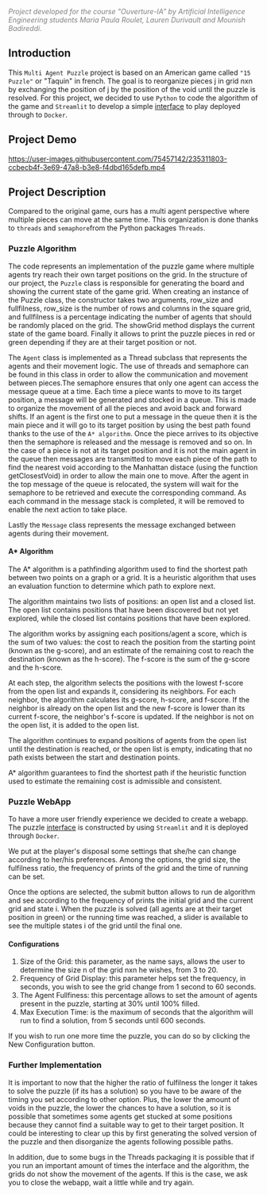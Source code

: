  <span style="color:gray"> *Project developed for the course "Ouverture-IA"  by Artificial Intelligence Engineering students Maria Paula Roulet, Lauren Durivault and Mounish Badireddi.*</span>

## Introduction
This `Multi Agent Puzzle` project is based on an American game called `"15 Puzzle"` or "Taquin" in french. The goal is to reorganize pieces j in grid nxn by exchanging the position of j by the position of the void until the puzzle is resolved. For this project, we decided to use `Python` to code the algorithm of the game and `Streamlit` to develop a simple [interface](https://mroulets-puzzlemultiagent-app-tv08ho.streamlit.app) to play deployed through to `Docker`.


## Project Demo
https://user-images.githubusercontent.com/75457142/235311803-ccbecb4f-3e69-47a8-b3e8-f4dbd165defb.mp4


## Project Description
Compared to the original game, ours has a multi agent perspective where multiple pieces can move at the same time. This organization is done thanks to `threads` and `semaphore`from the Python packages `Threads`. 

### Puzzle Algorithm
The code represents an implementation of the puzzle game where multiple agents try reach their own target positions on the grid. 
In the structure of our project, the `Puzzle` class is responsible for generating the board and showing the current state of the game grid. When creating an instance of the Puzzle class, the constructor takes two arguments, row_size and fullfilness, row_size is the number of rows and columns in the square grid, and fullfilness is a percentage indicating the number of agents that should be randomly placed on the grid. The showGrid method displays the current state of the game board. Finally it allows to print the puzzle pieces in red or green depending if they are at their target position or not. 

The `Agent` class is implemented as a Thread subclass that represents the agents and their movement logic. The use of threads and semaphore can be found in this class in order to allow the communication and movement between pieces.The semaphore ensures that only one agent can access the message queue at a time. Each time a piece wants to move to its target position, a message will be generated and stocked in a queue. This is made to organize the movement of all the pieces and avoid back and forward shifts. If an agent is the first one to put a message in the queue then it is the main piece and it will go to its target position by using the best path found thanks to the use of the `A* algorithm`. Once the piece arrives to its objective then the semaphore is released and the message is removed and so on. In the case of a piece is not at its target position and it is not the main agent in the queue then messages are transmitted to move each piece of the path to find the nearest void according to the Manhattan distace (using the function getClosestVoid) in order to allow the main one to move. After the agent in the top message of the queue is relocated, the system will wait for the semaphore to be retrieved and execute the corresponding command. As each command in the message stack is completed, it will be removed to enable the next action to take place. 

Lastly the `Message` class represents the message exchanged between agents during their movement.

#### A* Algorithm
The A* algorithm is a pathfinding algorithm used to find the shortest path between two points on a graph or a grid. It is a heuristic algorithm that uses an evaluation function to determine which path to explore next. 

The algorithm maintains two lists of positions: an open list and a closed list. The open list contains positions that have been discovered but not yet explored, while the closed list contains positions that have been explored.

The algorithm works by assigning each positions/agent a score, which is the sum of two values: the cost to reach the position from the starting point (known as the g-score), and an estimate of the remaining cost to reach the destination (known as the h-score). The f-score is the sum of the g-score and the h-score.

At each step, the algorithm selects the positions with the lowest f-score from the open list and expands it, considering its neighbors. For each neighbor, the algorithm calculates its g-score, h-score, and f-score. If the neighbor is already on the open list and the new f-score is lower than its current f-score, the neighbor's f-score is updated. If the neighbor is not on the open list, it is added to the open list.

The algorithm continues to expand positions of agents from the open list until the destination is reached, or the open list is empty, indicating that no path exists between the start and destination points.

A* algorithm guarantees to find the shortest path if the heuristic function used to estimate the remaining cost is admissible and consistent.

### Puzzle WebApp
To have a more user friendly experience we decided to create a webapp. 
The puzzle [interface](https://mroulets-puzzlemultiagent-app-tv08ho.streamlit.app) is constructed by using `Streamlit` and it is deployed through `Docker`. 

We put at the player's disposal some settings that she/he can change according to her/his preferences. Among the options, the grid size, the fulfilness ratio, the frequency of prints of the grid and the time of running can be set. 

Once the options are selected, the submit button allows to run de algorithm and see according to the frequency of prints the initial grid and the current grid and state i. When the puzzle is solved (all agents are at their target position in green) or the running time was reached, a slider is available to see the multiple states i of the grid until the final one. 

#### Configurations
   1. Size of the Grid: this parameter, as the name says, allows the user to determine the size n of the grid nxn he wishes, from 3 to 20.
   2. Frequency of Grid Display: this parameter helps set the frequency, in seconds, you wish to see the grid change from 1 second to 60 seconds.
   3. The Agent Fullfiness: this percentage allows to set the amount of agents present in the puzzle, starting at 30% until 100% filled.
   4. Max Execution Time: is the maximum of seconds that the algorithm will run to find a solution, from 5 seconds until 600 seconds.

If you wish to run one more time the puzzle, you can do so by clicking the New Configuration button. 

### Further Implementation
It is important to now that the higher the ratio of fulfilness the longer it takes to solve the puzzle (if its has a solution) so you have to be aware of the timing you set according to other option. Plus, the lower the amount of voids in the puzzle, the lower the chances to have a solution, so it is possible that sometimes some agents get stucked at some positions because they cannot find a suitable way to get to their target position. It could be interesting to clear up this by first generating the solved version of the puzzle and then disorganize the agents following possible paths. 

In addition, due to some bugs in the Threads packaging it is possible that if you run an important amount of times the interface and the algorithm, the grids do not show the movement of the agents. If this is the case, we ask you to close the webapp, wait a little while and try again. 
